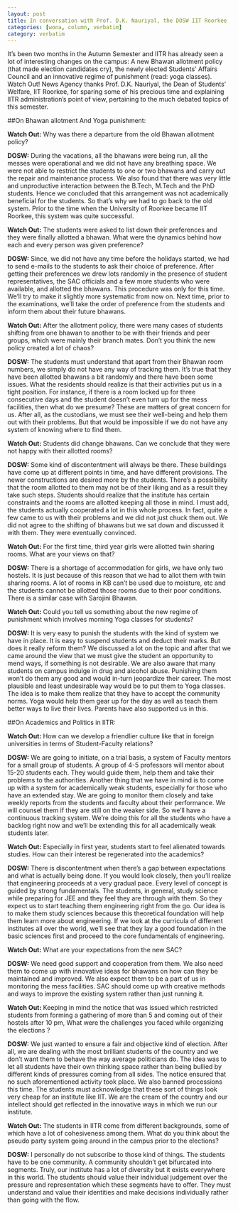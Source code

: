 ```yaml
---
layout: post
title: In conversation with Prof. D.K. Nauriyal, the DOSW IIT Roorkee
categories: [wona, column, verbatim]
category: verbatim 
---
```


It’s been two months in the Autumn Semester and IITR has already seen a lot of interesting changes on the campus: A new Bhawan allotment policy (that made election candidates cry), the newly elected Students’ Affairs Council and an innovative regime of punishment (read: yoga classes). Watch Out! News Agency thanks Prof. D.K. Nauriyal, the Dean of Students’ Welfare, IIT Roorkee, for sparing some of his precious time and explaining IITR administration’s point of view, pertaining to the much debated topics of this semester. 

##On Bhawan allotment And Yoga punishment:

**Watch Out:** Why was there a departure from the old Bhawan allotment policy?

****DOSW:**** During the vacations, all the bhawans were being run, all the messes were operational and we did not have any breathing space. We were not able to restrict the students to one or two bhawans and carry out the repair and maintenance process. We also found that there was very little and unproductive interaction between the B.Tech, M.Tech and the PhD students. Hence we concluded that this arrangement was not academically beneficial for the students. So that’s why we had to go back to the old system. Prior to the time when the University of Roorkee became IIT Roorkee, this system was quite successful.

**Watch Out:** The students were asked to list down their preferences and they were finally allotted a bhawan. What were the dynamics behind how each and every person was given preference?

****DOSW:**** Since, we did not have any time before the holidays started, we had to send e-mails to the students to ask their choice of preference. After getting their preferences we drew lots randomly in the presence of student representatives, the SAC officials and a few more students who were available, and allotted the bhawans. 
This procedure was only for this time. We’ll try to make it slightly more systematic from now on. Next time, prior to the examinations, we’ll take the order of preference from the students and inform them about their future bhawans. 

**Watch Out:** After the allotment policy, there were many cases of students shifting from one bhawan to another to be with their friends and peer groups, which were mainly their branch mates. Don’t you think the new policy created a lot of chaos?

****DOSW:**** The students must understand that apart from their Bhawan room numbers, we simply do not have any way of tracking them. It’s true that they have been allotted bhawans a bit randomly and there have been some issues. What the residents should realize is that their activities put us in a tight position. For instance, if there is a room locked up for three consecutive days and the student doesn’t even turn up for the mess facilities, then what do we presume? 
These are matters of great concern for us. After all, as the custodians, we must see their well-being and help them out with their problems. But that would be impossible if we do not have any system of knowing where to find them. 

**Watch Out:** Students did change bhawans. Can we conclude that they were not happy with their allotted rooms?

****DOSW:**** Some kind of discontentment will always be there. These buildings have come up at different points in time, and have different provisions. The newer constructions are desired more by the students. There’s a possibility that the room allotted to them may not be of their liking and as a result they take such steps. Students should realize that the institute has certain constraints and the rooms are allotted keeping all those in mind. 
I must add, the students actually cooperated a lot in this whole process. In fact, quite a few came to us with their problems and we did not just chuck them out. We did not agree to the shifting of bhawans but we sat down and discussed it with them. They were eventually convinced.

**Watch Out:** For the first time, third year girls were allotted twin sharing rooms. What are your views on that?

****DOSW:**** There is a shortage of accommodation for girls, we have only two hostels. It is just because of this reason that we had to allot them with twin sharing rooms. A lot of rooms in KB can’t be used due to moisture, etc and the students cannot be allotted those rooms due to their poor conditions. There is a similar case with Sarojini Bhawan.

**Watch Out:** Could you tell us something about the new regime of punishment which involves morning Yoga classes for students?

****DOSW:**** It is very easy to punish the students with the kind of system we have in place. It is easy to suspend students and deduct their marks. But does it really reform them? We discussed a lot on the topic and after that we came around the view that we must give the student an opportunity to mend ways, if something is not desirable. We are also aware that many students on campus indulge in drug and alcohol abuse. Punishing them won’t do them any good and would in-turn jeopardize their career. 
The most plausible and least undesirable way would be to put them to Yoga classes. The idea is to make them realize that they have to accept the community norms. Yoga would help them gear up for the day as well as teach them better ways to live their lives. Parents have also supported us in this. 

##On Academics and Politics in IITR:

**Watch Out:** How can we develop a friendlier culture like that in foreign universities in terms of Student-Faculty relations?

**DOSW:** We are going to initiate, on a trial basis, a system of Faculty mentors for a small group of students. A group of 4-5 professors will mentor about 15-20 students each. They would guide them, help them and take their problems to the authorities. Another thing that we have in mind is to come up with a system for academically weak students, especially for those who have an extended stay. We are going to monitor them closely and take weekly reports from the students and faculty about their performance. We will counsel them if they are still on the weaker side. So we’ll have a continuous tracking system. We’re doing this for all the students who have a backlog right now and we’ll be extending this for all academically weak students later.

**Watch Out:** Especially in first year, students start to feel alienated towards studies. How can their interest be regenerated into the academics?

**DOSW:** There is discontentment when there’s a gap between expectations and what is actually being done. If you would look closely, then you’ll realize that engineering proceeds at a very gradual pace. Every level of concept is guided by strong fundamentals. The students, in general, study science while preparing for JEE and they feel they are through with them. So they expect us to start teaching them engineering right from the go. Our idea is to make them study sciences because this theoretical foundation will help them learn more about engineering. If we look at the curricula of different institutes all over the world, we’ll see that they lay a good foundation in the basic sciences first and proceed to the core fundamentals of engineering.

**Watch Out:** What are your expectations from the new SAC?

**DOSW:** We need good support and cooperation from them. We also need them to come up with innovative ideas for bhawans on how can they be maintained and improved. We also expect them to be a part of us in monitoring the mess facilities. SAC should come up with creative methods and ways to improve the existing system rather than just running it.

**Watch Out:** Keeping in mind the notice that was issued which restricted students from forming a gathering of more than 5 and coming out of their hostels after 10 pm, What were the challenges you faced while organizing the elections ?

**DOSW:** We just wanted to ensure a fair and objective kind of election. After all, we are dealing with the most brilliant students of the country and we don’t want them to behave the way average politicians do. The idea was to let all students have their own thinking space rather than being bullied by different kinds of pressures coming from all sides. The notice ensured that no such aforementioned activity took place. We also banned processions this time. The students must acknowledge that these sort of things look very cheap for an institute like IIT. We are the cream of the country and our intellect should get reflected in the innovative ways in which we run our institute.  

**Watch Out:** The students in IITR come from different backgrounds, some of which have a lot of cohesiveness among them. What do you think about the pseudo party system going around in the campus prior to the elections?

**DOSW:** I personally do not subscribe to those kind of things. The students have to be one community. A community shouldn’t get bifurcated into segments. Truly, our institute has a lot of diversity but it exists everywhere in this world. The students should value their individual judgement over the pressure and representation which these segments have to offer. They must understand and value their identities and make decisions individually rather than going with the flow.
